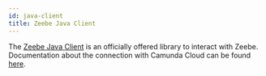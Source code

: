 ```yaml
---
id: java-client
title: Zeebe Java Client
---
```


The [Zeebe Java Client](https://docs.zeebe.io/clients/java-client)  is an officially offered library to interact with Zeebe. Documentation about the connection with Camunda Cloud can be found [here](https://docs.zeebe.io/clients/java-client).
